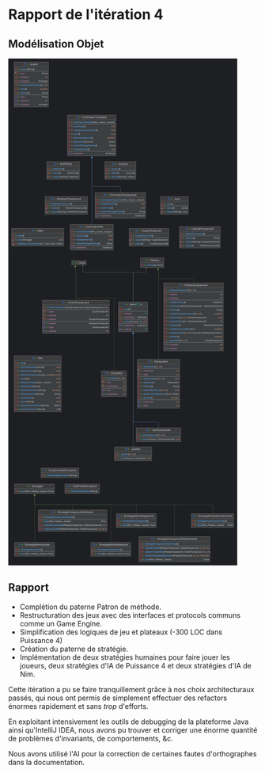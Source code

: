 # Rapport de l'itération 4

## Modélisation Objet

![MO](mo_iteration4.png)

## Rapport

- Complétion du paterne Patron de méthode.
- Restructuration des jeux avec des interfaces et protocols communs comme un
  Game Engine.
- Simplification des logiques de jeu et plateaux (-300 LOC dans Puissance 4)
- Création du paterne de stratégie.
- Implémentation de deux stratégies humaines pour faire jouer les joueurs,
  deux stratégies d'IA de Puissance 4 et deux stratégies d'IA de Nim.

Cette itération a pu se faire tranquillement grâce à nos choix architecturaux
passés, qui nous ont permis de simplement effectuer des refactors énormes
rapidement et sans *trop* d'efforts.

En exploitant intensivement les outils de debugging de la plateforme Java
ainsi qu'IntelliJ IDEA, nous avons pu trouver et corriger une énorme quantité
de problèmes d'invariants, de comportements, &c.

Nous avons utilisé l'AI pour la correction de certaines fautes d'orthographes
dans la documentation.